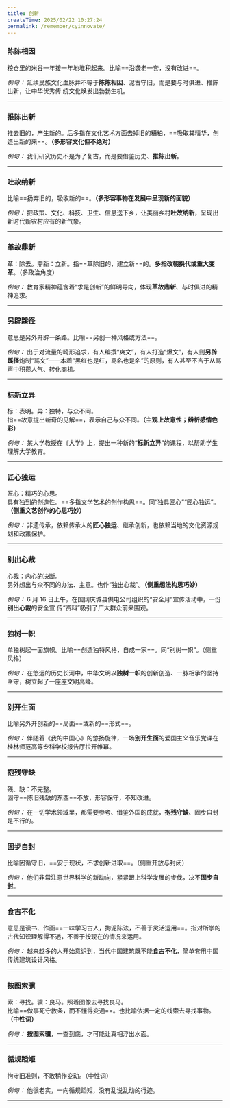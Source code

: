 ```yaml
---
title: 创新
createTime: 2025/02/22 10:27:24
permalink: /remember/cyinnovate/
---
```


### 陈陈相因

粮仓里的米谷一年接一年地堆积起来。比喻==沿袭老一套，没有改进==。

_例句：_ 延续民族文化血脉并不等于**陈陈相因**、泥古守旧，而是要与时俱进、推陈出新，让中华优秀传
统文化焕发出勃勃生机。

---

### 推陈出新

推去旧的，产生新的。后多指在文化艺术方面去掉旧的糟粕，==吸取其精华，创造出新的来==。**（多形容文化但不绝对）**

_例句：_ 我们研究历史不是为了复古，而是要借鉴历史、**推陈出新**。

---

### 吐故纳新

比喻==扬弃旧的，吸收新的==。**（多形容事物在发展中呈现新的面貌）**

_例句：_ 把政策、文化、科技、卫生、信息送下乡，让美丽乡村**吐故纳新**，呈现出新时代新农村应有的新气象。

---

### 革故鼎新

革：除去。鼎新：立新。指==革除旧的，建立新==的。**多指改朝换代或重大变革**。（多政治角度）

_例句：_ 教育家精神蕴含着“求是创新”的鲜明导向，体现**革故鼎新**、与时俱进的精神追求。

---

### 另辟蹊径

意思是另外开辟一条路。比喻==另创一种风格或方法==。

_例句：_ 出于对流量的畸形追求，有人编撰“爽文”，有人打造“爆文”，有人则**另辟蹊径**炮制“骂文”——本着“黑红也是红，骂名也是名”的原则，有人甚至不吝于从骂声中积攒人气、转化商机。

---

### 标新立异

标：表明。异：独特，与众不同。  
指==故意提出新奇的见解==，表示自己与众不同。**（主观上故意性；辨析感情色彩）**

_例句：_ 某大学教授在《大学》上，提出一种新的“**标新立异**”的课程，以帮助学生理解大学教育。

---

### 匠心独运

匠心：精巧的心思。  
具有独到的创造性。==多指文学艺术的创作构思==。同“独具匠心”“匠心独运”。**（侧重文艺创作的心思巧妙）**

_例句：_ 非遗传承，依赖传承人的**匠心独运**、继承创新，也依赖当地的文化资源规划和政策保护。

---

### 别出心裁

心裁：内心的决断。  
另外想出与众不同的办法、主意。也作“独出心裁”。**（侧重想法构思巧妙）**

_例句：_ 6 月 16 日上午，在国网庆城县供电公司组织的“安全月”宣传活动中，一份**别出心裁**的安全宣
传“资料”吸引了广大群众前来围观。

---

### 独树一帜

单独树起一面旗帜。比喻==创造独特风格，自成一家==。同“别树一帜”。（侧重风格）

_例句：_ 在悠远的历史长河中，中华文明以**独树一帜**的创新创造、一脉相承的坚持坚守，树立起了一座座文明高峰。

---



### 别开生面

比喻另外开创新的==局面==或新的==形式==。

_例句：_ 伴随着《我的中国心》的悠扬旋律，一场**别开生面**的爱国主义音乐党课在桂林师范高等专科学校报告厅拉开帷幕。

---

### 抱残守缺

残、缺：不完整。  
固守==陈旧残缺的东西==不放，形容保守，不知改进。

_例句：_ 在一切学术领域里，都需要参考、借鉴外国的成就，**抱残守缺**、固步自封是不行的。

---

### 固步自封

比喻因循守旧，==安于现状，不求创新进取==。（侧重开放与封闭）

_例句：_ 他们非常注意世界科学的新动向，紧紧跟上科学发展的步伐，决不**固步自封**。

---

### 食古不化

意思是读书、作画==一味学习古人，拘泥陈法，不善于灵活运用==。指对所学的古代知识理解得不透，不善于按现在的情况来运用。

_例句：_ 越来越多的人开始意识到，当代中国建筑既不能**食古不化**，简单套用中国传统建筑设计风格。

---

### 按图索骥

索：寻找。骥：良马。照着图像去寻找良马。  
比喻==做事死守教条，而不懂得变通==。也比喻依据一定的线索去寻找事物。**（中性词）**

_例句：_ **按图索骥**，一查到底，才可能让真相浮出水面。

---

### 循规蹈矩

拘守旧准则，不敢稍作变动。（中性词）

_例句：_ 他很老实，一向循规蹈矩，没有乱说乱动的行迹。

---

